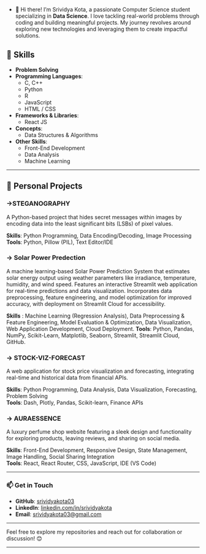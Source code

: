 - 👋 Hi there! I’m Srividya Kota, a passionate Computer Science student specializing in **Data Science**. I love tackling real-world problems through coding and building meaningful projects. My journey revolves around exploring new technologies and leveraging them to create impactful solutions.  

## 🚀 Skills  

- **Problem Solving**  
- **Programming Languages**:  
  - C, C++  
  - Python
  - R 
  - JavaScript  
  - HTML / CSS  
- **Frameworks & Libraries**:  
  - React JS  
- **Concepts**:  
  - Data Structures & Algorithms  
- **Other Skills**:  
  - Front-End Development  
  - Data Analysis  
  - Machine Learning  

---

## 🌟 Personal Projects  

### ->**STEGANOGRAPHY**  
A Python-based project that hides secret messages within images by encoding data into the least significant bits (LSBs) of pixel values.  

**Skills**: Python Programming, Data Encoding/Decoding, Image Processing  
**Tools**: Python, Pillow (PIL), Text Editor/IDE  


### -> **Solar Power Predection**  
A machine learning-based Solar Power Prediction System that estimates solar energy output using weather parameters like irradiance, temperature, humidity, and wind speed. Features an interactive Streamlit web application for real-time predictions and data visualization. Incorporates data preprocessing, feature engineering, and model optimization for improved accuracy, with deployment on Streamlit Cloud for accessibility.

**Skills** : Machine Learning (Regression Analysis), Data Preprocessing & Feature Engineering, Model Evaluation & Optimization, Data Visualization, Web Application Development, Cloud Deployment.
**Tools**: Python, Pandas, NumPy, Scikit-Learn, Matplotlib, Seaborn, Streamlit, Streamlit Cloud, GitHub.


### -> **STOCK-VIZ-FORECAST**  
A web application for stock price visualization and forecasting, integrating real-time and historical data from financial APIs.  

**Skills**: Python Programming, Data Analysis, Data Visualization, Forecasting, Problem Solving  
**Tools**: Dash, Plotly, Pandas, Scikit-learn, Finance APIs  


### -> **AURAESSENCE**  
A luxury perfume shop website featuring a sleek design and functionality for exploring products, leaving reviews, and sharing on social media.  

**Skills**: Front-End Development, Responsive Design, State Management, Image Handling, Social Sharing Integration  
**Tools**: React, React Router, CSS, JavaScript, IDE (VS Code)  

---

### 📫 Get in Touch  

- **GitHub**: [srividyakota03](https://github.com/srividyakota03)
- **LinkedIn**: [linkedin.com/in/srividyakota](https://www.linkedin.com/in/srividyakota/)
- **Email**: srividyakota03@gmail.com

---

Feel free to explore my repositories and reach out for collaboration or discussion! 😊  

---  
